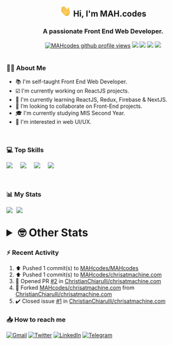 <h2 align="center"><img src="./Hi.gif" width="30px" height="30px"> Hi, I'm MAH.codes</h2>

<h3 align="center">A passionate Front End Web Developer.</h3>

<div align="center">
  <a href="#"><img src="https://komarev.com/ghpvc/?username=MAHcodes&style=for-the-badge&logo=" alt="MAHcodes github profile views" /></a>
  <a href="https://www.linux.org"><img src="https://img.shields.io/badge/OS-Linux-e06c75?style=for-the-badge&logo=linux" /></a>
	<a href="https://archlinux.org"><img src="https://img.shields.io/badge/DISTRO-Arch-56b6c2?style=for-the-badge&logo=arch-linux" /></a>
	<a href="https://dwm.suckless.org"><img src="https://img.shields.io/badge/WM-DWM-005577?style=for-the-badge&logo=dwm" /></a>
	<a href="https://neovim.io"><img src="https://img.shields.io/badge/IDE-Neovim-98c379?style=for-the-badge&logo=neovim" /></a>
</div>

<br>

### :man_technologist: About Me

- :books: I'm self-taught Front End Web Developer.
- :ballot_box_with_check: I'm currently working on ReactJS projects.
- :dart: I'm currently learning ReactJS, Redux, Firebase & NextJS.
- :eyes: I’m looking to collaborate on Front-End projects.
- :mortar_board: I'm currently studying MIS Second Year.
- :art: I'm interested in web UI/UX.

<br>

### :computer: Top Skills

<div style="display:flex;">
<img width ='36px' src ='https://raw.githubusercontent.com/rahulbanerjee26/githubAboutMeGenerator/main/icons/html.svg' />
<img width ='36px' src ='https://raw.githubusercontent.com/rahulbanerjee26/githubAboutMeGenerator/main/icons/css.svg' />
<img width ='36px' src ='https://raw.githubusercontent.com/rahulbanerjee26/githubAboutMeGenerator/main/icons/javascript.svg' />
<img width ='36px' src ='https://raw.githubusercontent.com/rahulbanerjee26/githubAboutMeGenerator/main/icons/reactjs.svg' />
</div>

<br>
<br>

### :bar_chart: My Stats

<img src="https://github-readme-stats.vercel.app/api?username=MAHcodes&show_icons=true&locale=en" width="49%" /><span style="display:inline-block;width:2%"></span><img src="https://github-readme-streak-stats.herokuapp.com/?user=MAHcodes&" width="49%" />

<br>

<details>
<summary style="font-size: 1.75rem; font-weight: bold;"><strong style="font-size: 1.75rem; font-weight: bold;"> 🤓 Other Stats </strong></summary>
<br>

<!--START_SECTION:waka-->
![Lines of code](https://img.shields.io/badge/From%20Hello%20World%20I%27ve%20Written-264%20Thousand%20lines%20of%20code-blue)

**🐱 My GitHub Data** 

> 🏆 1,128 Contributions in the Year 2022
 > 
> 📦 342.5 kB Used in GitHub's Storage 
 > 
> 💼 Opted to Hire
 > 
> 📜 25 Public Repositories 
 > 
> 🔑 7 Private Repositories  
 > 
**I'm a Night 🦉** 

```text
🌞 Morning    151 commits    ███░░░░░░░░░░░░░░░░░░░░░░   14.86% 
🌆 Daytime    249 commits    ██████░░░░░░░░░░░░░░░░░░░   24.51% 
🌃 Evening    392 commits    █████████░░░░░░░░░░░░░░░░   38.58% 
🌙 Night      224 commits    █████░░░░░░░░░░░░░░░░░░░░   22.05%

```
📅 **I'm Most Productive on Monday** 

```text
Monday       173 commits    ████░░░░░░░░░░░░░░░░░░░░░   17.03% 
Tuesday      150 commits    ███░░░░░░░░░░░░░░░░░░░░░░   14.76% 
Wednesday    126 commits    ███░░░░░░░░░░░░░░░░░░░░░░   12.4% 
Thursday     132 commits    ███░░░░░░░░░░░░░░░░░░░░░░   12.99% 
Friday       106 commits    ██░░░░░░░░░░░░░░░░░░░░░░░   10.43% 
Saturday     160 commits    ████░░░░░░░░░░░░░░░░░░░░░   15.75% 
Sunday       169 commits    ████░░░░░░░░░░░░░░░░░░░░░   16.63%

```


📊 **This Week I Spent My Time On** 

```text
⌚︎ Time Zone: Asia/Beirut

💬 Programming Languages: 
JavaScript               28 hrs 43 mins      ██████████████░░░░░░░░░░░   57.3% 
TypeScript               15 hrs 39 mins      ███████░░░░░░░░░░░░░░░░░░   31.25% 
Markdown                 1 hr 18 mins        ░░░░░░░░░░░░░░░░░░░░░░░░░   2.62% 
CSS                      1 hr 10 mins        ░░░░░░░░░░░░░░░░░░░░░░░░░   2.33% 
JSON                     37 mins             ░░░░░░░░░░░░░░░░░░░░░░░░░   1.24%

🔥 Editors: 
Neovim                   50 hrs 7 mins       █████████████████████████   100.0%

🐱‍💻 Projects: 
portfolio                23 hrs 55 mins      ████████████░░░░░░░░░░░░░   47.74% 
eeveelution              16 hrs 2 mins       ████████░░░░░░░░░░░░░░░░░   32.02% 
xerolinux.xyz            5 hrs 27 mins       ██░░░░░░░░░░░░░░░░░░░░░░░   10.89% 
Unknown Project          1 hr 11 mins        ░░░░░░░░░░░░░░░░░░░░░░░░░   2.36% 
LT                       56 mins             ░░░░░░░░░░░░░░░░░░░░░░░░░   1.89%

💻 Operating System: 
Linux                    50 hrs 7 mins       █████████████████████████   100.0%

```

**I Mostly Code in JavaScript** 

```text
JavaScript               15 repos            ██████████████░░░░░░░░░░░   55.56% 
Python                   3 repos             ██░░░░░░░░░░░░░░░░░░░░░░░   11.11% 
CSS                      2 repos             █░░░░░░░░░░░░░░░░░░░░░░░░   7.41% 
TypeScript               2 repos             █░░░░░░░░░░░░░░░░░░░░░░░░   7.41% 
HTML                     1 repo              █░░░░░░░░░░░░░░░░░░░░░░░░   3.7%

```



 Last Updated on 09/12/2022 18:42:51 UTC
<!--END_SECTION:waka-->

</details>

### :zap: Recent Activity

<!--RECENT_ACTIVITY:start-->
1. ⬆️ Pushed 1 commit(s) to [MAHcodes/MAHcodes](https://github.com/MAHcodes/MAHcodes)
2. ⬆️ Pushed 1 commit(s) to [MAHcodes/chrisatmachine.com](https://github.com/MAHcodes/chrisatmachine.com)
3. 💪 Opened PR [#2](https://github.com/ChristianChiarulli/chrisatmachine.com/pull/2) in [ChristianChiarulli/chrisatmachine.com](https://github.com/ChristianChiarulli/chrisatmachine.com)
4. 🔱 Forked [MAHcodes/chrisatmachine.com](https://github.com/MAHcodes/chrisatmachine.com) from [ChristianChiarulli/chrisatmachine.com](https://github.com/ChristianChiarulli/chrisatmachine.com)
5. ✔️ Closed issue [#1](https://github.com/ChristianChiarulli/chrisatmachine.com/issues/1) in [ChristianChiarulli/chrisatmachine.com](https://github.com/ChristianChiarulli/chrisatmachine.com)
<!--RECENT_ACTIVITY:end-->

### :inbox_tray: How to reach me

[![Gmail](https://img.shields.io/badge/Gmail-D14836?style=for-the-badge&logo=gmail&logoColor=white)](mailto:mhmdalihsen102@gmail.com)
[![Twitter](https://img.shields.io/badge/Twitter-1DA1F2?style=for-the-badge&logo=twitter&logoColor=white)](https://twitter.com/MhmdAliHsen)
[![LinkedIn](https://img.shields.io/badge/LinkedIn-0077B5?style=for-the-badge&logo=linkedin&logoColor=white)](https://www.linkedin.com/in/mah-codes-66b0671b7/)
[![Telegram](https://img.shields.io/badge/Telegram-2CA5E0?style=for-the-badge&logo=telegram&logoColor=white&bgColor=black)](https://t.me/mhmdalihsen)
